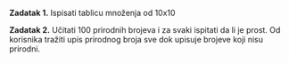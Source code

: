 <strong>Zadatak 1.</strong> Ispisati tablicu množenja od 10x10

<strong>Zadatak 2.</strong> Učitati 100 prirodnih brojeva i za svaki ispitati da li je prost. Od korisnika tražiti upis prirodnog broja sve dok upisuje brojeve koji nisu prirodni.
